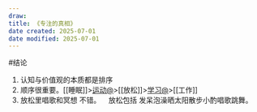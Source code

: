 ```yaml
---
draw:
title: 《专注的真相》
date created: 2025-07-01
date modified: 2025-07-01
---
```


#结论

1. 认知与价值观的本质都是排序
2. 顺序很重要。[[睡眠]]>[运动@](运动@.md)>[[放松]]>[学习@](学习@.md)>[[工作]]
3. 放松里唱歌和冥想 不错。    放松包括 发呆泡澡晒太阳散步小酌唱歌跳舞。  
